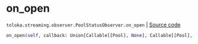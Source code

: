 # on_open
`toloka.streaming.observer.PoolStatusObserver.on_open` | [Source code](https://github.com/Toloka/toloka-kit/blob/v1.2.2/src/streaming/observer.py#L227)

```python
on_open(self, callback: Union[Callable[[Pool], None], Callable[[Pool], Awaitable[None]]])
```

